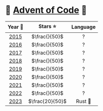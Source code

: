 # 🎄 [Advent of Code](https://adventofcode.com/) 🎄

|         Year 📅          |    Stars ⭐     | Language |
| :----------------------: | :-------------: | :------: |
| [2015](./2015/README.md) |  $\frac{}{50}$  |    ?     |
| [2016](./2016/README.md) |  $\frac{}{50}$  |    ?     |
| [2017](./2017/README.md) |  $\frac{}{50}$  |    ?     |
| [2018](./2018/README.md) |  $\frac{}{50}$  |    ?     |
| [2019](./2019/README.md) |  $\frac{}{50}$  |    ?     |
| [2020](./2020/README.md) |  $\frac{}{50}$  |    ?     |
| [2021](./2021/README.md) |  $\frac{}{50}$  |    ?     |
| [2022](./2022/README.md) |  $\frac{}{50}$  |    ?     |
|  [2023](2023/README.md)  | $\frac{20}{50}$ | Rust 🦀  |
